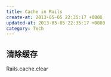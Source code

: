 ```yaml
---
title: Cache in Rails
create-at: 2013-05-05 22:35:17 +0800
updated-at: 2013-05-05 22:35:17 +0800
category: Tech
---
```


## 清除缓存
Rails.cache.clear
